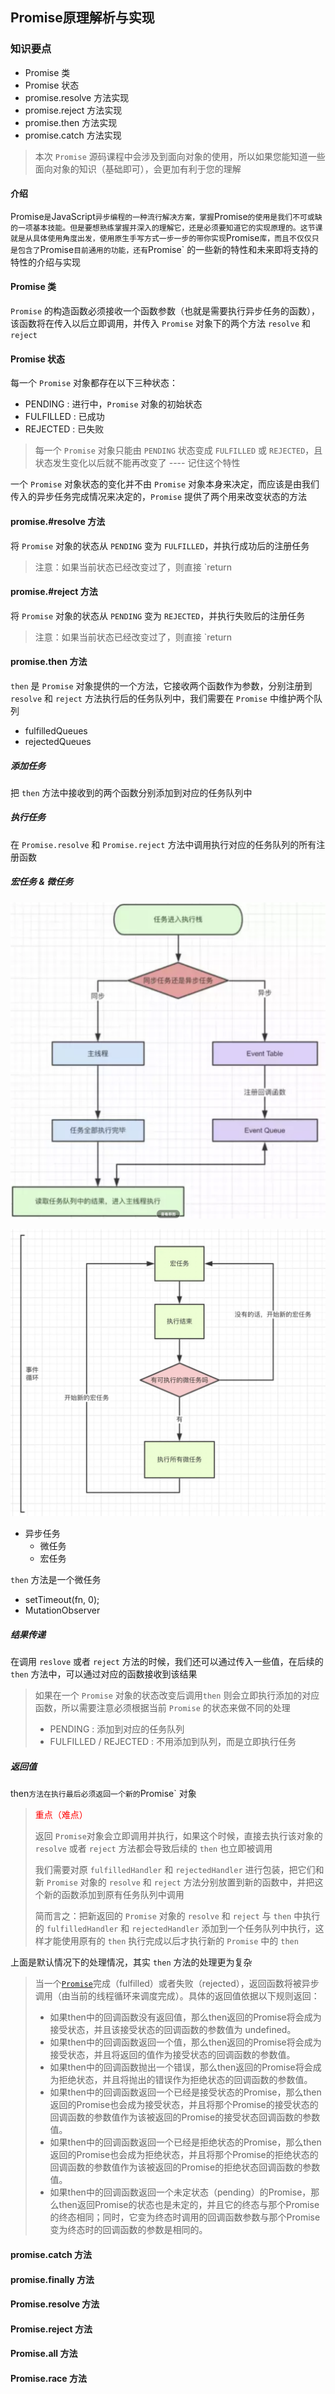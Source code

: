 ## Promise原理解析与实现

### 知识要点
- Promise 类
- Promise 状态
- promise.resolve 方法实现
- promise.reject 方法实现
- promise.then 方法实现
- promise.catch 方法实现

> 本次 `Promise` 源码课程中会涉及到面向对象的使用，所以如果您能知道一些面向对象的知识（基础即可），会更加有利于您的理解

#### 介绍
Promise` 是 `JavaScript` 异步编程的一种流行解决方案，掌握 `Promise` 的使用是我们不可或缺的一项基本技能。但是要想熟练掌握并深入的理解它，还是必须要知道它的实现原理的。这节课就是从具体使用角度出发，使用原生手写方式一步一步的带你实现 `Promise` 库，而且不仅仅只是包含了 `Promise` 目前通用的功能，还有 `Promise` 的一些新的特性和未来即将支持的特性的介绍与实现

#### Promise 类
`Promise` 的构造函数必须接收一个函数参数（也就是需要执行异步任务的函数），该函数将在传入以后立即调用，并传入 `Promise` 对象下的两个方法 `resolve` 和 `reject` 

#### Promise 状态
每一个 `Promise` 对象都存在以下三种状态：

- PENDING : 进行中，`Promise` 对象的初始状态
- FULFILLED : 已成功
- REJECTED : 已失败

> 每一个 `Promise` 对象只能由 `PENDING` 状态变成 `FULFILLED` 或 `REJECTED`，且状态发生变化以后就不能再改变了 ---- 记住这个特性

一个 `Promise` 对象状态的变化并不由 `Promise` 对象本身来决定，而应该是由我们传入的异步任务完成情况来决定的，`Promise` 提供了两个用来改变状态的方法


#### promise.#resolve 方法
将 `Promise` 对象的状态从 `PENDING` 变为 `FULFILLED`，并执行成功后的注册任务
> 注意：如果当前状态已经改变过了，则直接 `return

#### promise.#reject 方法
将 `Promise` 对象的状态从 `PENDING` 变为 `REJECTED`，并执行失败后的注册任务
> 注意：如果当前状态已经改变过了，则直接 `return

#### promise.then 方法
`then` 是 `Promise` 对象提供的一个方法，它接收两个函数作为参数，分别注册到`resolve` 和 `reject`  方法执行后的任务队列中，我们需要在 `Promise` 中维护两个队列

- fulfilledQueues
- rejectedQueues

##### 添加任务
把 `then` 方法中接收到的两个函数分别添加到对应的任务队列中

##### 执行任务

在 `Promise.resolve` 和 `Promise.reject` 方法中调用执行对应的任务队列的所有注册函数

##### 宏任务 & 微任务

![image-20190902175947399](./imgs/event-loop.png)

![image-20190902175947399](./imgs/2.jpg)
- 异步任务
  - 微任务
  - 宏任务

`then` 方法是一个微任务

- setTimeout(fn, 0);
- MutationObserver

##### 结果传递
在调用 `reslove` 或者 `reject` 方法的时候，我们还可以通过传入一些值，在后续的 `then` 方法中，可以通过对应的函数接收到该结果

> 如果在一个 `Promise` 对象的状态改变后调用`then` 则会立即执行添加的对应函数，所以需要注意必须根据当前 `Promise` 的状态来做不同的处理
>
> - PENDING : 添加到对应的任务队列
> - FULFILLED / REJECTED : 不用添加到队列，而是立即执行任务

##### 返回值
then` 方法在执行最后必须返回一个新的 `Promise` 对象

> <span style="color:red">重点（难点）</span>
>
> 返回 `Promise`对象会立即调用并执行，如果这个时候，直接去执行该对象的 `resolve` 或者 `reject` 方法都会导致后续的 `then` 也立即被调用
>
> 我们需要对原 `fulfilledHandler` 和 `rejectedHandler` 进行包装，把它们和新 `Promise` 对象的 `resolve` 和 `reject` 方法分别放置到新的函数中，并把这个新的函数添加到原有任务队列中调用
>
> 简而言之：把新返回的 `Promise` 对象的 `resolve` 和 `reject` 与 `then` 中执行的 `fulfilledHandler` 和 `rejectedHandler` 添加到一个任务队列中执行，这样才能使用原有的 `then` 执行完成以后才执行新的 `Promise` 中的 `then`

上面是默认情况下的处理情况，其实 `then` 方法的处理更为复杂

> 当一个[`Promise`](https://developer.mozilla.org/zh-CN/docs/Web/JavaScript/Reference/Global_Objects/Promise)完成（fulfilled）或者失败（rejected），返回函数将被异步调用（由当前的线程循环来调度完成）。具体的返回值依据以下规则返回：
>
> - 如果then中的回调函数没有返回值，那么then返回的Promise将会成为接受状态，并且该接受状态的回调函数的参数值为 undefined。
> - 如果then中的回调函数返回一个值，那么then返回的Promise将会成为接受状态，并且将返回的值作为接受状态的回调函数的参数值。
> - 如果then中的回调函数抛出一个错误，那么then返回的Promise将会成为拒绝状态，并且将抛出的错误作为拒绝状态的回调函数的参数值。
> - 如果then中的回调函数返回一个已经是接受状态的Promise，那么then返回的Promise也会成为接受状态，并且将那个Promise的接受状态的回调函数的参数值作为该被返回的Promise的接受状态回调函数的参数值。
> - 如果then中的回调函数返回一个已经是拒绝状态的Promise，那么then返回的Promise也会成为拒绝状态，并且将那个Promise的拒绝状态的回调函数的参数值作为该被返回的Promise的拒绝状态回调函数的参数值。
> - 如果then中的回调函数返回一个未定状态（pending）的Promise，那么then返回Promise的状态也是未定的，并且它的终态与那个Promise的终态相同；同时，它变为终态时调用的回调函数参数与那个Promise变为终态时的回调函数的参数是相同的。


#### promise.catch 方法

#### promise.finally 方法

#### Promise.resolve 方法

#### Promise.reject 方法

#### Promise.all 方法

#### Promise.race 方法